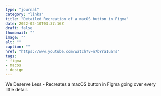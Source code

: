 ```yaml
---
type: "journal"
category: "links"
title: "Detailed Recreation of a macOS button in Figma"
date: 2022-02-10T03:37:16Z
draft: false
thumbnail: ""
image: ""
alt: ""
caption: ""
href: "https://www.youtube.com/watch?v=n7bYra1uaTs"
tags:
- figma
- macos
- design
---
```


We Deserve Less - Recreates a macOS button in Figma going over every little detail.

